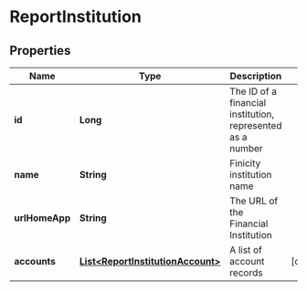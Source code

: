 

# ReportInstitution


## Properties

| Name | Type | Description | Notes |
|------------ | ------------- | ------------- | -------------|
|**id** | **Long** | The ID of a financial institution, represented as a number |  |
|**name** | **String** | Finicity institution name |  |
|**urlHomeApp** | **String** | The URL of the Financial Institution |  |
|**accounts** | [**List&lt;ReportInstitutionAccount&gt;**](ReportInstitutionAccount.md) | A list of account records |  [optional] |



